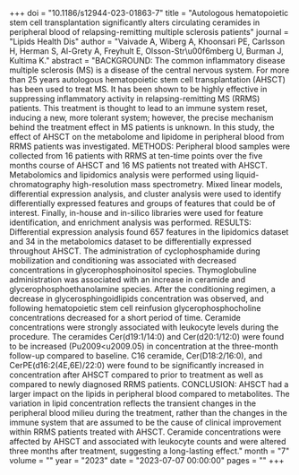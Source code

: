 +++
doi = "10.1186/s12944-023-01863-7"
title = "Autologous hematopoietic stem cell transplantation significantly alters circulating ceramides in peripheral blood of relapsing-remitting multiple sclerosis patients"
journal = "Lipids Health Dis"
author = "Vaivade A, Wiberg A, Khoonsari PE, Carlsson H, Herman S, Al-Grety A, Freyhult E, Olsson-Str\u00f6mberg U, Burman J, Kultima K."
abstract = "BACKGROUND: The common inflammatory disease multiple sclerosis (MS) is a disease of the central nervous system. For more than 25 years autologous hematopoietic stem cell transplantation (AHSCT) has been used to treat MS. It has been shown to be highly effective in suppressing inflammatory activity in relapsing-remitting MS (RRMS) patients. This treatment is thought to lead to an immune system reset, inducing a new, more tolerant system; however, the precise mechanism behind the treatment effect in MS patients is unknown. In this study, the effect of AHSCT on the metabolome and lipidome in peripheral blood from RRMS patients was investigated. METHODS: Peripheral blood samples were collected from 16 patients with RRMS at ten-time points over the five months course of AHSCT and 16 MS patients not treated with AHSCT. Metabolomics and lipidomics analysis were performed using liquid-chromatography high-resolution mass spectrometry. Mixed linear models, differential expression analysis, and cluster analysis were used to identify differentially expressed features and groups of features that could be of interest. Finally, in-house and in-silico libraries were used for feature identification, and enrichment analysis was performed. RESULTS: Differential expression analysis found 657 features in the lipidomics dataset and 34 in the metabolomics dataset to be differentially expressed throughout AHSCT. The administration of cyclophosphamide during mobilization and conditioning was associated with decreased concentrations in glycerophosphoinositol species. Thymoglobuline administration was associated with an increase in ceramide and glycerophosphoethanolamine species. After the conditioning regimen, a decrease in glycerosphingoidlipids concentration was observed, and following hematopoietic stem cell reinfusion glycerophosphocholine concentrations decreased for a short period of time. Ceramide concentrations were strongly associated with leukocyte levels during the procedure. The ceramides Cer(d19:1/14:0) and Cer(d20:1/12:0) were found to be increased (Pu2009<u2009.05) in concentration at the three-month follow-up compared to baseline. C16 ceramide, Cer(D18:2/16:0), and CerPE(d16:2(4E,6E)/22:0) were found to be significantly increased in concentration after AHSCT compared to prior to treatment as well as compared to newly diagnosed RRMS patients. CONCLUSION: AHSCT had a larger impact on the lipids in peripheral blood compared to metabolites. The variation in lipid concentration reflects the transient changes in the peripheral blood milieu during the treatment, rather than the changes in the immune system that are assumed to be the cause of clinical improvement within RRMS patients treated with AHSCT. Ceramide concentrations were affected by AHSCT and associated with leukocyte counts and were altered three months after treatment, suggesting a long-lasting effect."
month = "7"
volume = ""
year = "2023"
date = "2023-07-07 00:00:00"
pages = ""
+++

